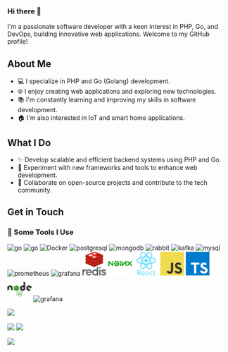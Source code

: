 ### Hi there 👋

I'm a passionate software developer with a keen interest in PHP, Go, and DevOps, building innovative web applications. Welcome to my GitHub profile!

## About Me

- 💻 I specialize in PHP and Go (Golang) development.
- 🌐 I enjoy creating web applications and exploring new technologies.
- 📚 I'm constantly learning and improving my skills in software development.
- 🏠 I'm also interested in IoT and smart home applications.

## What I Do

- ✨ Develop scalable and efficient backend systems using PHP and Go.
- 🌱 Experiment with new frameworks and tools to enhance web development.
- 🤝 Collaborate on open-source projects and contribute to the tech community.

## Get in Touch


<h3>🚀 Some Tools I Use</h3>
<p align="left">
<img src="https://cdn.svgporn.com/logos/php.svg" alt="go" width="55" height="55" />
<img src="https://cdn.svgporn.com/logos/go.svg" alt="go" width="55" height="55" />
<img src="https://cdn.svgporn.com/logos/docker-icon.svg" alt="Docker" width="55" height="55" />
<img src="https://cdn.svgporn.com/logos/postgresql.svg" alt="postgresql" width="55" height="55" />
<img src="https://cdn.svgporn.com/logos/mongodb.svg" alt="mongodb" width="55" height="55" />
<img src="https://cdn.svgporn.com/logos/rabbitmq-icon.svg" alt="rabbit" width="55" height="55" />
<img src="https://cdn.svgporn.com/logos/kafka-icon.svg" alt="kafka" width="55" height="55" />
<img src="https://cdn.svgporn.com/logos/mysql.svg" alt="mysql" width="55" height="55" />
<img src="https://cdn.svgporn.com/logos/prometheus.svg" alt="prometheus" width="55" height="55" />
<img src="https://cdn.svgporn.com/logos/grafana.svg" alt="grafana" width="55" height="55" />
<img src="https://raw.githubusercontent.com/devicons/devicon/master/icons/redis/redis-original-wordmark.svg" alt="redis" width="55" height="55" />
<img src="https://raw.githubusercontent.com/devicons/devicon/master/icons/nginx/nginx-original.svg" alt="nginx" width="55" height="55" />
<img src="https://raw.githubusercontent.com/devicons/devicon/master/icons/react/react-original-wordmark.svg" alt="react" width="55" height="55" />
<img src="https://raw.githubusercontent.com/devicons/devicon/master/icons/javascript/javascript-original.svg" alt="javascript" width="55" height="55" />
<img src="https://raw.githubusercontent.com/devicons/devicon/master/icons/typescript/typescript-original.svg" alt="typescript" width="55" height="55" />
<img src="https://raw.githubusercontent.com/devicons/devicon/master/icons/nodejs/nodejs-original-wordmark.svg" alt="nodejs" width="55" height="55" />
<img src="https://cdn.svgporn.com/logos/aws.svg" alt="grafana" width="55" height="55" />
</p>

![](http://github-profile-summary-cards.vercel.app/api/cards/profile-details?username=RafalSalwa&theme=default)

![](http://github-profile-summary-cards.vercel.app/api/cards/repos-per-language?username=RafalSalwa&theme=default)
![](http://github-profile-summary-cards.vercel.app/api/cards/most-commit-language?username=RafalSalwa&theme=default)

![](http://github-profile-summary-cards.vercel.app/api/cards/stats?username=RafalSalwa&theme=default)

<!--
**RafalSalwa/RafalSalwa** is a ✨ _special_ ✨ repository because its `README.md` (this file) appears on your GitHub profile.

Here are some ideas to get you started:

- 🔭 I’m currently working on ...
- 🌱 I’m currently learning ...
- 👯 I’m looking to collaborate on ...
- 🤔 I’m looking for help with ...
- 💬 Ask me about ...
- 📫 How to reach me: ...
- 😄 Pronouns: ...
- ⚡ Fun fact: ...
-->
